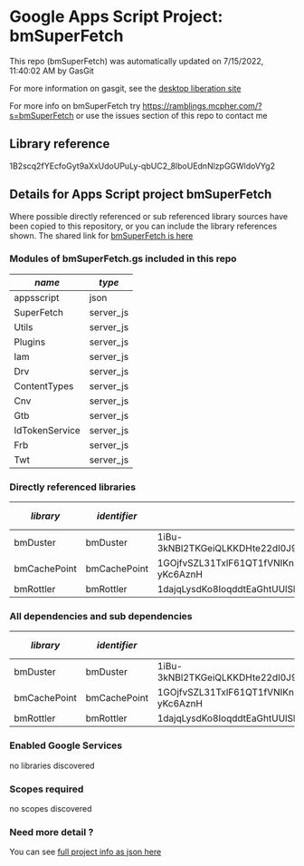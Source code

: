 # Google Apps Script Project: bmSuperFetch
This repo (bmSuperFetch) was automatically updated on 7/15/2022, 11:40:02 AM by GasGit

For more information on gasgit, see the [desktop liberation site](https://ramblings.mcpher.com/drive-sdk-and-github/migrategasgit/ "desktop liberation")

For more info on bmSuperFetch try https://ramblings.mcpher.com/?s=bmSuperFetch or use the issues section of this repo to contact me
## Library reference
1B2scq2fYEcfoGyt9aXxUdoUPuLy-qbUC2_8lboUEdnNlzpGGWldoVYg2


## Details for Apps Script project bmSuperFetch
Where possible directly referenced or sub referenced library sources have been copied to this repository, or you can include the library references shown. 
The shared link for [bmSuperFetch is here](https://script.google.com/d/1B2scq2fYEcfoGyt9aXxUdoUPuLy-qbUC2_8lboUEdnNlzpGGWldoVYg2/edit?usp=sharing "open in the GAS IDE")

### Modules of bmSuperFetch.gs included in this repo
*name*|*type*
--- | --- 
appsscript| json
SuperFetch| server_js
Utils| server_js
Plugins| server_js
Iam| server_js
Drv| server_js
ContentTypes| server_js
Cnv| server_js
Gtb| server_js
IdTokenService| server_js
Frb| server_js
Twt| server_js
### Directly referenced libraries
*library*|*identifier*|*key*|*version*|*dev mode*|*source*|
--- | --- | --- | --- | --- | --- 
bmDuster| bmDuster|1iBu-3kNBl2TKGeiQLKKDHte22dI0J9Z55SwYktpfbXCbxB0yrbG9ngC-|3|no|[here](libraries/bmDuster "library source")
bmCachePoint| bmCachePoint|1GOjfvSZL31TxlF61QT1fVNIKnZw9UeqF_2tkPQ5D1n4BBth-yKc6AznH|5|no|[here](libraries/bmCachePoint "library source")
bmRottler| bmRottler|1dajqLysdKo8IoqddtEaGhtUUlSbtSQ1Agi2K5cXSUm0DxXfLYouSO9yD|11|no|[here](libraries/bmRottler "library source")
### All dependencies and sub dependencies
*library*|*identifier*|*key*|*version*|*dev mode*|*source*|
--- | --- | --- | --- | --- | --- 
bmDuster| bmDuster|1iBu-3kNBl2TKGeiQLKKDHte22dI0J9Z55SwYktpfbXCbxB0yrbG9ngC-|3|no|[here](libraries/bmDuster "library source")
bmCachePoint| bmCachePoint|1GOjfvSZL31TxlF61QT1fVNIKnZw9UeqF_2tkPQ5D1n4BBth-yKc6AznH|5|no|[here](libraries/bmCachePoint "library source")
bmRottler| bmRottler|1dajqLysdKo8IoqddtEaGhtUUlSbtSQ1Agi2K5cXSUm0DxXfLYouSO9yD|11|no|[here](libraries/bmRottler "library source")
### Enabled Google Services
no libraries discovered
### Scopes required
no scopes discovered
### Need more detail ?
You can see [full project info as json here](info.json)
